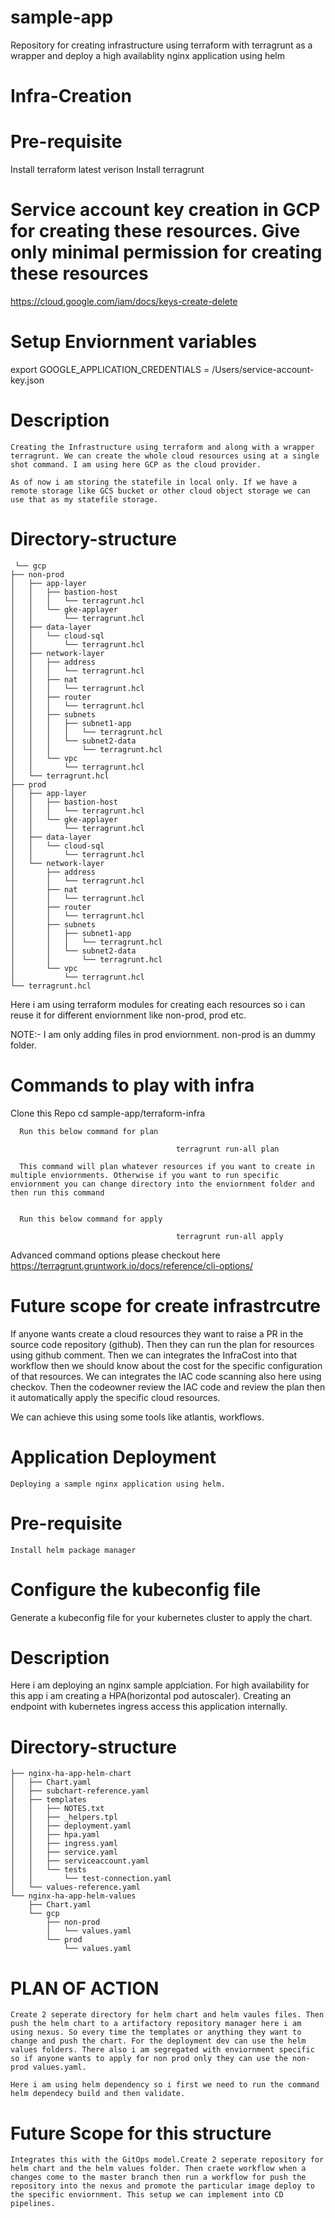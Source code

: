 # sample-app
Repository for creating infrastructure using terraform with terragrunt as a wrapper and deploy a high availablity nginx application using helm

# Infra-Creation

   # Pre-requisite

   Install terraform latest verison
   Install terragrunt

   # Service account key creation in GCP for creating these resources. Give only minimal permission for creating these resources
   
   https://cloud.google.com/iam/docs/keys-create-delete

   # Setup Enviornment variables 

   export GOOGLE_APPLICATION_CREDENTIALS = /Users/service-account-key.json 

   # Description

    Creating the Infrastructure using terraform and along with a wrapper terragrunt. We can create the whole cloud resources using at a single shot command. I am using here GCP as the cloud provider.

    As of now i am storing the statefile in local only. If we have a remote storage like GCS bucket or other cloud object storage we can use that as my statefile storage.

   # Directory-structure
     
     └── gcp
    ├── non-prod
    │   ├── app-layer
    │   │   ├── bastion-host
    │   │   │   └── terragrunt.hcl
    │   │   └── gke-applayer
    │   │       └── terragrunt.hcl
    │   ├── data-layer
    │   │   └── cloud-sql
    │   │       └── terragrunt.hcl
    │   ├── network-layer
    │   │   ├── address
    │   │   │   └── terragrunt.hcl
    │   │   ├── nat
    │   │   │   └── terragrunt.hcl
    │   │   ├── router
    │   │   │   └── terragrunt.hcl
    │   │   ├── subnets
    │   │   │   ├── subnet1-app
    │   │   │   │   └── terragrunt.hcl
    │   │   │   └── subnet2-data
    │   │   │       └── terragrunt.hcl
    │   │   └── vpc
    │   │       └── terragrunt.hcl
    │   └── terragrunt.hcl
    ├── prod
    │   ├── app-layer
    │   │   ├── bastion-host
    │   │   │   └── terragrunt.hcl
    │   │   └── gke-applayer
    │   │       └── terragrunt.hcl
    │   ├── data-layer
    │   │   └── cloud-sql
    │   │       └── terragrunt.hcl
    │   └── network-layer
    │       ├── address
    │       │   └── terragrunt.hcl
    │       ├── nat
    │       │   └── terragrunt.hcl
    │       ├── router
    │       │   └── terragrunt.hcl
    │       ├── subnets
    │       │   ├── subnet1-app
    │       │   │   └── terragrunt.hcl
    │       │   └── subnet2-data
    │       │       └── terragrunt.hcl
    │       └── vpc
    │           └── terragrunt.hcl
    └── terragrunt.hcl

Here i am using terraform modules for creating each resources so i can reuse it for different enviornment like non-prod, prod etc. 

NOTE:- I am only adding files in prod enviornment. non-prod is an dummy folder.




# Commands to play with infra

Clone this Repo
cd sample-app/terraform-infra

      Run this below command for plan 

                                         terragrunt run-all plan
      
      This command will plan whatever resources if you want to create in multiple enviornments. Otherwise if you want to run specific enviornment you can change directory into the enviornment folder and then run this command

      
      Run this below command for apply

                                         terragrunt run-all apply

Advanced command options please checkout here
https://terragrunt.gruntwork.io/docs/reference/cli-options/


# Future scope for create infrastrcutre

If anyone wants create a cloud resources they want to raise a PR in the source code repository (github). Then they can run the plan for resources using github comment. Then we can integrates the InfraCost into that workflow then we should know about the cost for the specific configuration of that resources. We can integrates the IAC code scanning also here using checkov. Then the codeowner review the IAC code and review the plan then it automatically apply the specific cloud resources.

We can achieve this using some tools like atlantis, workflows.



# Application Deployment

    Deploying a sample nginx application using helm.

  # Pre-requisite

    Install helm package manager

  # Configure the kubeconfig file

   Generate a kubeconfig file for your kubernetes cluster to apply the chart.

  # Description

   Here i am deploying an nginx sample applciation. For high availability for this app i am creating a HPA(horizontal pod autoscaler). Creating an endpoint with kubernetes ingress access this application internally.

  # Directory-structure

    ├── nginx-ha-app-helm-chart
    │   ├── Chart.yaml
    │   ├── subchart-reference.yaml
    │   ├── templates
    │   │   ├── NOTES.txt
    │   │   ├── _helpers.tpl
    │   │   ├── deployment.yaml
    │   │   ├── hpa.yaml
    │   │   ├── ingress.yaml
    │   │   ├── service.yaml
    │   │   ├── serviceaccount.yaml
    │   │   └── tests
    │   │       └── test-connection.yaml
    │   └── values-reference.yaml
    └── nginx-ha-app-helm-values
        ├── Chart.yaml
        └── gcp
            ├── non-prod
            │   └── values.yaml
            └── prod
                └── values.yaml


  # PLAN OF ACTION

    Create 2 seperate directory for helm chart and helm vaules files. Then push the helm chart to a artifactory repository manager here i am using nexus. So every time the templates or anything they want to change and push the chart. For the deployment dev can use the helm values folders. There also i am segregated with enviornment specific so if anyone wants to apply for non prod only they can use the non-prod values.yaml.

    Here i am using helm dependency so i first we need to run the command helm dependecy build and then validate.


  # Future Scope for this structure


    Integrates this with the GitOps model.Create 2 seperate repository for helm chart and the helm values folder. Then craete workflow when a changes come to the master branch then run a workflow for push the repository into the nexus and promote the particular image deploy to the specific enviornment. This setup we can implement into CD pipelines.



    

         


